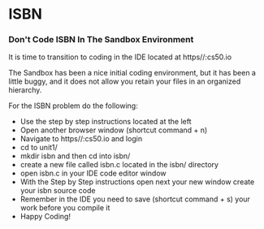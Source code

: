 # ISBN 

### Don't Code ISBN In The Sandbox Environment

It is time to transition to coding in the IDE located at https//:cs50.io

The Sandbox has been a nice initial coding environment, but it has been a little buggy, and
it does not allow you retain your files in an organized hierarchy.

For the ISBN problem do the following:

  * Use the step by step instructions located at the left
  * Open another browser window (shortcut command + n)
  * Navigate to https//:cs50.io and login
  * cd to unit1/ 
  * mkdir isbn and then cd into isbn/
  * create a new file called isbn.c located in the isbn/ directory
  * open isbn.c in your IDE code editor window
  * With the Step by Step instructions open next your new window create your isbn source code
  * Remember in the IDE you need to save (shortcut command + s) your work before you compile it
  * Happy Coding!
